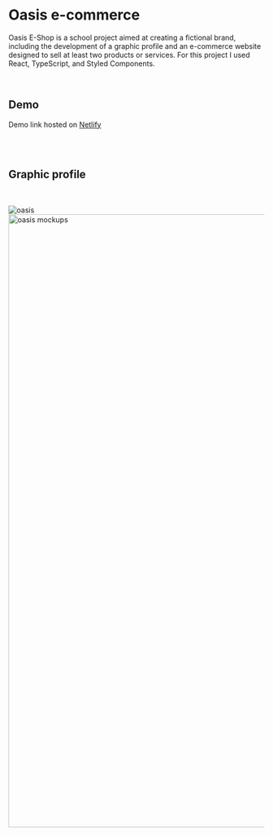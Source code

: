 # Oasis e-commerce

Oasis E-Shop is a school project aimed at creating a fictional brand, including the development of a graphic profile and an e-commerce website designed to sell at least two products or services. For this project I used React, TypeScript, and Styled Components.

<br>

## Demo 

Demo link hosted on [Netlify](https://oasis-webshop.netlify.app/)

<br>
<br>

## Graphic profile

<br>

![oasis](https://github.com/ellensofia/e-commerce/assets/80984009/17526193-68b8-48f6-9b34-34f6d98e7d18)
<img width="1205" alt="oasis mockups" src="https://github.com/ellensofia/e-commerce/assets/80984009/97637563-399d-4db4-a7ab-5496707a09f5">
